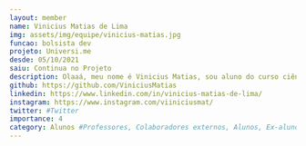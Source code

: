 ```yaml
---
layout: member
name: Vinicius Matias de Lima
img: assets/img/equipe/vinicius-matias.jpg
funcao: bolsista dev
projeto: Universi.me
desde: 05/10/2021
saiu: Continua no Projeto
description: Olaaá, meu nome é Vinicius Matias, sou aluno do curso ciência da computação - Licenciatura da UFPB, gosto muito de desenvolvimento e infraestrutura de rede. :)
github: https://github.com/ViniciusMatias
linkedin: https://www.linkedin.com/in/vinicius-matias-de-lima/
instagram: https://www.instagram.com/viiniciusmat/
twitter: #Twitter
importance: 4
category: Alunos #Professores, Colaboradores externos, Alunos, Ex-alunos
---
```

